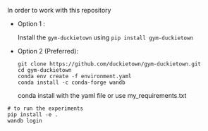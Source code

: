 In order to work with this repository


* Option 1 : 

    Install the `gym-duckietown` using `pip install gym-duckietown`

* Option 2 (Preferred): 

    ```
    git clone https://github.com/duckietown/gym-duckietown.git
    cd gym-duckietown
    conda env create -f environment.yaml
    conda install -c conda-forge wandb
    ```

    conda install with the yaml file  or use  my_requirements.txt 

```
# to run the experiments 
pip install -e .
wandb login
```
